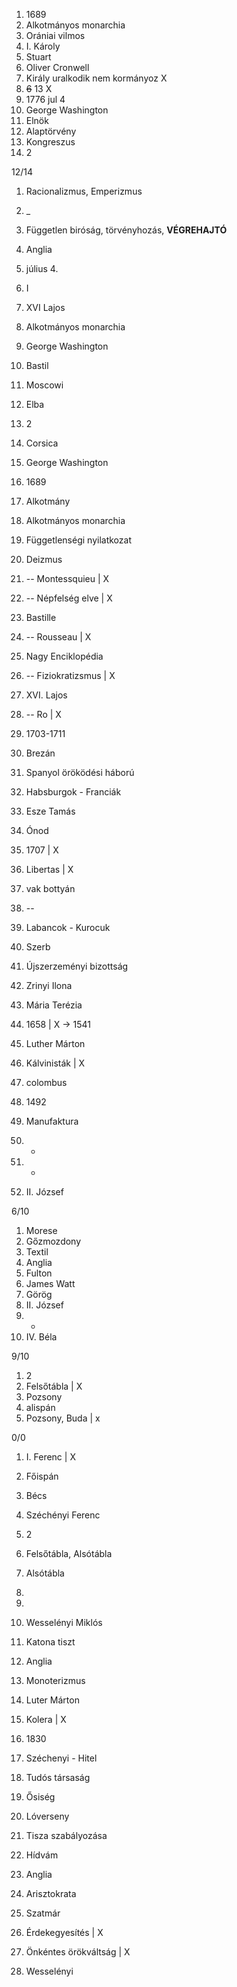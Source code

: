 1. 1689 
2. Alkotmányos monarchia 
3. Orániai vilmos 
4. I. Károly 
5. Stuart 
6. Oliver Cronwell 
7. Király uralkodik nem kormányoz X
8. ~~6~~ 13 X
9. 1776 jul 4 
10. George Washington 
11. Elnök 
12. Alaptörvény 
13. Kongreszus 
14. 2 

12/14

1. Racionalizmus, Emperizmus 
2. _
3. Független biróság, törvényhozás, **VÉGREHAJTÓ**
4. Anglia
5. július 4.
6. I 
7. XVI Lajos
8. Alkotmányos monarchia
9. George Washington
10. Bastil
11. Moscowi
12. Elba
13. 2
14. Corsica

1. George Washington
2. 1689
3. Alkotmány
4. Alkotmányos monarchia
5. Függetlenségi nyilatkozat 
6. Deizmus 
7. -- Montessquieu | X 
8. --  Népfelség elve | X
9. Bastille
10. -- Rousseau | X
11. Nagy Enciklopédia
12. -- Fiziokratizsmus | X
13. XVI. Lajos 
14. -- Ro | X

1. 1703-1711
2. Brezán
3. Spanyol öröködési háború
4. Habsburgok - Franciák
5. Esze Tamás
6. Ónod
7. 1707 | X
8.  Libertas | X
9. vak bottyán
10. --
11. Labancok - Kurocuk
12. Szerb
13. Újszerzeményi bizottság
14. Zrinyi Ilona

1. Mária Terézia
2. 1658 | X -> 1541
3. Luther Márton 
4. Kálvinisták | X 
5. colombus 
6. 1492 
7. Manufaktura
8. - 
9. - 
10. II. József

6/10

1. Morese
2. Gőzmozdony
3. Textil
4. Anglia
5. Fulton
6. James Watt
7. Görög
8. II. József
9. -
10. IV. Béla

9/10

1. 2 
2. Felsőtábla | X
3. Pozsony 
4. alispán
5. Pozsony, Buda | x

0/0

1. I. Ferenc | X 
2. Főispán
3. Bécs
4. Széchényi Ferenc
5. 2
6. Felsőtábla, Alsótábla
7. Alsótábla
8. 
9.  
10. Wesselényi Miklós
11. Katona tiszt
12. Anglia
13. Monoterizmus
14. Luter Márton

1. Kolera | X
2. 1830
3. Széchenyi - Hitel
4. Tudós társaság
5. Ősiség
6. Lóverseny
7. Tisza szabályozása
8. Hídvám
9. Anglia
10. Arisztokrata
11. Szatmár
12. Érdekegyesítés | X 
13. Önkéntes örökváltság | X
14. Wesselényi
